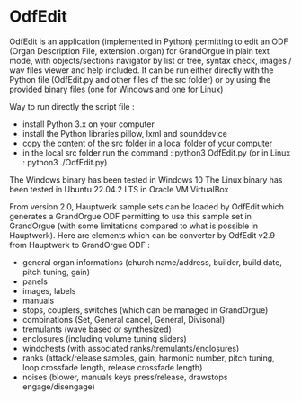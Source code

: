 # OdfEdit
OdfEdit is an application (implemented in Python) permitting to edit an ODF (Organ Description File, extension .organ) for GrandOrgue in plain text mode, with objects/sections navigator by list or tree, syntax check, images / wav files viewer and help included.
It can be run either directly with the Python file (OdfEdit.py and other files of the src folder) or by using the provided binary files (one for Windows and one for Linux)

Way to run directly the script file :
- install Python 3.x on your computer
- install the Python libraries pillow, lxml and sounddevice
- copy the content of the src folder in a local folder of your computer
- in the local src folder run the command : python3 OdfEdit.py (or in Linux : python3 ./OdfEdit.py)

The Windows binary has been tested in Windows 10
The Linux binary has been tested in Ubuntu 22.04.2 LTS in Oracle VM VirtualBox

From version 2.0, Hauptwerk sample sets can be loaded by OdfEdit which generates a GrandOrgue ODF permitting to use this sample set in GrandOrgue (with some limitations compared to what is possible in Hauptwerk).
Here are elements which can be converter by OdfEdit v2.9 from Hauptwerk to GrandOrgue ODF :
- general organ informations (church name/address, builder, build date, pitch tuning, gain)
- panels
- images, labels
- manuals
- stops, couplers, switches (which can be managed in GrandOrgue)
- combinations (Set, General cancel, General, Divisonal)
- tremulants (wave based or synthesized)
- enclosures (including volume tuning sliders)
- windchests (with associated ranks/tremulants/enclosures)
- ranks (attack/release samples, gain, harmonic number, pitch tuning, loop crossfade length, release crossfade length)
- noises (blower, manuals keys press/release, drawstops engage/disengage)
